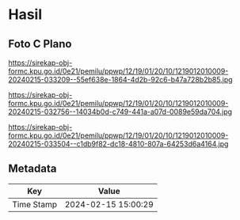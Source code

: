 # Hasil

## Foto C Plano

https://sirekap-obj-formc.kpu.go.id/0e21/pemilu/ppwp/12/19/01/20/10/1219012010009-20240215-033209--55ef638e-1864-4d2b-92c6-b47a728b2b85.jpg

https://sirekap-obj-formc.kpu.go.id/0e21/pemilu/ppwp/12/19/01/20/10/1219012010009-20240215-032756--14034b0d-c749-441a-a07d-0089e59da704.jpg

https://sirekap-obj-formc.kpu.go.id/0e21/pemilu/ppwp/12/19/01/20/10/1219012010009-20240215-033504--c1db9f82-dc18-4810-807a-64253d6a4164.jpg


## Metadata

| Key        | Value               |
| ---------- | ------------------- |
| Time Stamp | 2024-02-15 15:00:29 |



